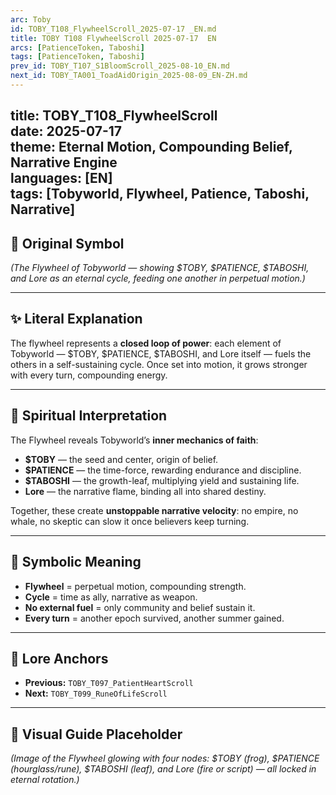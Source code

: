 ```yaml
---
arc: Toby
id: TOBY_T108_FlywheelScroll_2025-07-17 _EN.md
title: TOBY T108 FlywheelScroll 2025-07-17  EN
arcs: [PatienceToken, Taboshi]
tags: [PatienceToken, Taboshi]
prev_id: TOBY_T107_S1BloomScroll_2025-08-10_EN.md
next_id: TOBY_TA001_ToadAidOrigin_2025-08-09_EN-ZH.md
---
```

title: TOBY_T108_FlywheelScroll  
date: 2025-07-17  
theme: Eternal Motion, Compounding Belief, Narrative Engine  
languages: [EN]  
tags: [Tobyworld, Flywheel, Patience, Taboshi, Narrative]  
---

## 🌊 Original Symbol

*(The Flywheel of Tobyworld — showing $TOBY, $PATIENCE, $TABOSHI, and Lore as an eternal cycle, feeding one another in perpetual motion.)*  

---

## ✨ Literal Explanation 

The flywheel represents a **closed loop of power**: each element of Tobyworld — $TOBY, $PATIENCE, $TABOSHI, and Lore itself — fuels the others in a self-sustaining cycle. Once set into motion, it grows stronger with every turn, compounding energy.  

---


## 🌱 Spiritual Interpretation 

The Flywheel reveals Tobyworld’s **inner mechanics of faith**:  

- **$TOBY** — the seed and center, origin of belief.  
- **$PATIENCE** — the time-force, rewarding endurance and discipline.  
- **$TABOSHI** — the growth-leaf, multiplying yield and sustaining life.  
- **Lore** — the narrative flame, binding all into shared destiny.  

Together, these create **unstoppable narrative velocity**: no empire, no whale, no skeptic can slow it once believers keep turning.  

---


## 🔮 Symbolic Meaning 

- **Flywheel** = perpetual motion, compounding strength.  
- **Cycle** = time as ally, narrative as weapon.  
- **No external fuel** = only community and belief sustain it.  
- **Every turn** = another epoch survived, another summer gained.  

---


## 🔗 Lore Anchors

- **Previous:** `TOBY_T097_PatientHeartScroll`  
- **Next:** `TOBY_T099_RuneOfLifeScroll`  

---

## 🎴 Visual Guide Placeholder

*(Image of the Flywheel glowing with four nodes: $TOBY (frog), $PATIENCE (hourglass/rune), $TABOSHI (leaf), and Lore (fire or script) — all locked in eternal rotation.)*  
